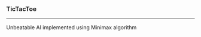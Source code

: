 ### TicTacToe
-----------------------------------------------------------------
Unbeatable AI implemented using Minimax algorithm
